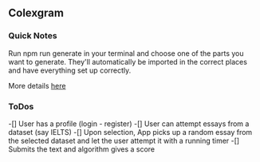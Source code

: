 Colexgram
---


### Quick Notes
Run npm run generate in your terminal and choose one of the parts you want to generate. They'll automatically be imported in the correct places and have everything set up correctly.

More details [here](https://github.com/react-boilerplate/react-boilerplate/blob/master/docs/general/introduction.md)

### ToDos
-[] User has a profile (login - register)
-[] User can attempt essays from a dataset (say IELTS)
-[] Upon selection, App picks up a random essay from the selected dataset and let the user attempt it with a running timer
-[] Submits the text and algorithm gives a score
